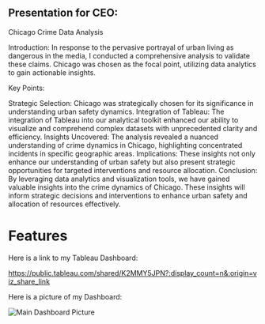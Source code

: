 ## Presentation for CEO:

Chicago Crime Data Analysis

Introduction:
In response to the pervasive portrayal of urban living as dangerous in the media, I conducted a comprehensive analysis to validate these claims. Chicago was chosen as the focal point, utilizing data analytics to gain actionable insights.

Key Points:

Strategic Selection: Chicago was strategically chosen for its significance in understanding urban safety dynamics.
Integration of Tableau: The integration of Tableau into our analytical toolkit enhanced our ability to visualize and comprehend complex datasets with unprecedented clarity and efficiency.
Insights Uncovered: The analysis revealed a nuanced understanding of crime dynamics in Chicago, highlighting concentrated incidents in specific geographic areas.
Implications: These insights not only enhance our understanding of urban safety but also present strategic opportunities for targeted interventions and resource allocation.
Conclusion:
By leveraging data analytics and visualization tools, we have gained valuable insights into the crime dynamics of Chicago. These insights will inform strategic decisions and interventions to enhance urban safety and allocation of resources effectively.



# Features

Here is a link to my Tableau Dashboard:

https://public.tableau.com/shared/K2MMY5JPN?:display_count=n&:origin=viz_share_link

Here is a picture of my Dashboard:

![Main Dashboard Picture](https://github.com/CatDawn29/Tippins-Chicago-Data-Project-4/assets/120760480/67b8587c-80b1-4040-bf7e-f6508208705f)
